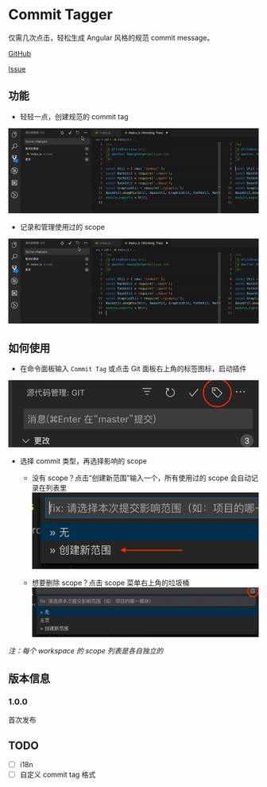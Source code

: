 # Commit Tagger

仅需几次点击，轻松生成 Angular 风格的规范 commit message。

[GitHub](https://github.com/Mongkii/Commit-Tagger)

[Issue](https://github.com/Mongkii/Commit-Tagger/issues)

## 功能

* 轻轻一点，创建规范的 commit tag

![GIF: add commit tag](images/gif_add_tag.gif)

* 记录和管理使用过的 scope

![GIF: manage scope](images/gif_manage_scope.gif)

## 如何使用

* 在命令面板输入 `Commit Tag` 或点击 Git 面板右上角的标签图标，启动插件

![HELP: start](images/help_start.jpg)

* 选择 commit 类型，再选择影响的 scope
  * 没有 scope？点击“创建新范围”输入一个，所有使用过的 scope 会自动记录在列表里
  ![HELP: create scope](images/help_create_scope.jpg)

  * 想要删除 scope？点击 scope 菜单右上角的垃圾桶
  ![HELP: delete scope](images/help_delete_scope.jpg)

*注：每个 workspace 的 scope 列表是各自独立的*

## 版本信息

### 1.0.0

首次发布

## TODO
- [ ] i18n
- [ ] 自定义 commit tag 格式